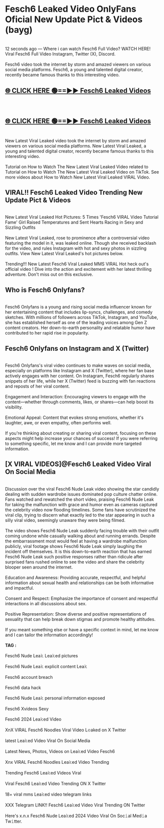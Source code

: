 # Fesch6 Leaked Video OnlyFans Oficial New Update Pict & Videos (bayg)
<br>
12 seconds ago — Where i can watch Fesch6 Full Video? WATCH HERE! Viral Fesch6 Full Video Instagram, Twitter (X), Discord.
<br><br>
Fesch6 video took the internet by storm and amazed viewers on various social media platforms. Fesch6, a young and talented digital creator, recently became famous thanks to this interesting video.
<br>
<h2><a href="https://play.trustnlinepharmacy.us?title=Fesch6">🌐 CLICK HERE 🟢==►► Fesch6 Leaked Videos</a></h2>
<br>
<h2><a href="https://play.trustnlinepharmacy.us?title=Fesch6">🌐 CLICK HERE 🟢==►► Fesch6 Leaked Videos</a></h2>
<br>
New Latest Viral Leaked video took the internet by storm and amazed viewers on various social media platforms. New Latest Viral Leaked, a young and talented digital creator, recently became famous thanks to this interesting video.
<br><br>
Tutorial on How to Watch The New Latest Viral Leaked Video related to Tutorial on How to Watch The New Latest Viral Leaked Video on TikTok. See more videos about How to Watch New Latest Viral Leaked VIRAL Video.
<br>
<h2>VIRAL!! Fesch6 Leaked Video Trending New Update Pict & Videos</h2>
<br>
New Latest Viral Leaked Hot Pictures: 5 Times 'Fesch6 VIRAL Video Tutorial Fame' Girl Raised Temperatures and Sent Hearts Racing in Sexy and Sizzling Outfits
<br><br>
New Latest Viral Leaked, rose to prominence after a controversial video featuring the model in it, was leaked online. Though she received backlash for the video, and rules Instagram with hot and sexy photos in sizzling outfits. View New Latest Viral Leaked's hot pictures below.
<br><br>
Trending!!! New Latest Fesch6 Viral Leaked MMS VIRAL Hot heck out's official video ! Dive into the action and excitement with her latest thrilling adventure. Don't miss out on this exclusive.
<br>
<h2>Who is Fesch6 Onlyfans?</h2>
<br>
Fesch6 Onlyfans is a young and rising social media influencer known for her entertaining content that includes lip-syncs, challenges, and comedy sketches. With millions of followers across TikTok, Instagram, and YouTube, she has established herself as one of the leading voices among Gen Z content creators. Her down-to-earth personality and relatable humor have contributed to her rapid rise in popularity.
<br>
<h2>Fesch6 Onlyfans on Instagram and X (Twitter)</h2>
<br>
Fesch6 Onlyfans's viral video continues to make waves on social media, especially on platforms like Instagram and X (Twitter), where her fan base actively engages with her content. On Instagram, Fesch6 regularly shares snippets of her life, while her X (Twitter) feed is buzzing with fan reactions and reposts of her viral content.
<br><br>
Engagement and Interaction: Encouraging viewers to engage with the content—whether through comments, likes, or shares—can help boost its visibility.
<br><br>
Emotional Appeal: Content that evokes strong emotions, whether it's laughter, awe, or even empathy, often performs well.
<br><br>
If you're thinking about creating or sharing viral content, focusing on these aspects might help increase your chances of success! If you were referring to something specific, let me know and I can provide more targeted information.
<br>
<h2>[X VIRAL VIDEOS]@Fesch6 Leaked Video Viral On Social Media</h2>
<br>
Discussion over the viral Fesch6 Nude Leak video showing the star candidly dealing with sudden wardrobe issues dominated pop culture chatter online. Fans watched and rewatched the short video, praising Fesch6 Nude Leak for taking the malfunction with grace and humor even as cameras captured the celebrity video now flooding timelines. Some fans have scrutinized the viral clip, trying to discern what exactly led to the star appearing in such a silly viral video, seemingly unaware they were being filmed.
<br><br>
The video shows Fesch6 Nude Leak suddenly facing trouble with their outfit coming undone while casually walking about and running errands. Despite the embarrassment most would feel at having a wardrobe malfunction publicly, viral footage shows Fesch6 Nude Leak simply laughing the incident off themselves. It is this down-to-earth reaction that has earned Fesch6 Nude Leak such positive responses rather than ridicule after surprised fans rushed online to see the video and share the celebrity blooper seen around the internet.
<br><br>
Education and Awareness: Providing accurate, respectful, and helpful information about sexual health and relationships can be both informative and impactful.
<br><br>
Consent and Respect: Emphasize the importance of consent and respectful interactions in all discussions about sex.
<br><br>
Positive Representation: Show diverse and positive representations of sexuality that can help break down stigmas and promote healthy attitudes.
<br><br>
If you meant something else or have a specific context in mind, let me know and I can tailor the information accordingly!
<br><br>
<strong>TAG :</strong>
<br><br>
Fesch6 Nude Lea𝚔 Lea𝚔ed pictures
<br><br>
Fesch6 Nude Lea𝚔 explicit content Lea𝚔
<br><br>
Fesch6 account breach
<br><br>
Fesch6 data hack
<br><br>
Fesch6 Nude Lea𝚔 personal information exposed
<br><br>
Fesch6 Xvideos Sexy
<br><br>
Fesch6 2024 Lea𝚔ed Video
<br><br>
XnX VIRAL Fesch6 Noodles Viral Video L𝚎aked on X Twitter
<br><br>
latest Lea𝚔ed Video Viral On Social Media
<br><br>
Latest News, Photos, Videos on Lea𝚔ed Video Fesch6
<br><br>
Xnx VIRAL Fesch6 Noodles Lea𝚔ed Video Trending
<br><br>
Trending Fesch6 Lea𝚔ed Videos Viral
<br><br>
Viral Fesch6 Lea𝚔ed Video Trending ON X Twitter
<br><br>
18+ viral mms Lea𝚔ed video telegram links
<br><br>
XXX Telegram LINK!! Fesch6 Lea𝚔ed Video Viral Trending ON Twitter
<br><br>
Here's x.n.x Fesch6 Nude Lea𝚔ed 2024 Video Viral On Soc𝚒al Med𝚒a Tw𝚒tter.